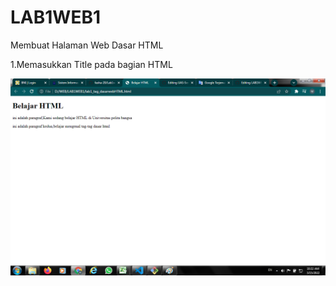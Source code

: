 # LAB1WEB1

Membuat Halaman Web Dasar HTML

1.Memasukkan Title pada bagian HTML


![screen 1](screen1.png)
